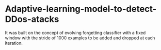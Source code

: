 # Adaptive-learning-model-to-detect-DDos-atacks

It was built on the concept of evolving forgetting classifier with a 
fixed window with the stride of 1000 examples to be added and 
dropped at each iteration.
